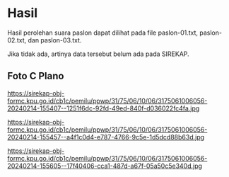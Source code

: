 # Hasil

Hasil perolehan suara paslon dapat dilihat pada file paslon-01.txt, paslon-02.txt, dan paslon-03.txt.

Jika tidak ada, artinya data tersebut belum ada pada SIREKAP.

## Foto C Plano

https://sirekap-obj-formc.kpu.go.id/cb1c/pemilu/ppwp/31/75/06/10/06/3175061006056-20240214-155407--1251f6dc-92fd-49ed-840f-d036022fc4fa.jpg

https://sirekap-obj-formc.kpu.go.id/cb1c/pemilu/ppwp/31/75/06/10/06/3175061006056-20240214-155457--a4f1c0d4-e787-4766-9c5e-1d5dcd88b63d.jpg

https://sirekap-obj-formc.kpu.go.id/cb1c/pemilu/ppwp/31/75/06/10/06/3175061006056-20240214-155605--17f40406-cca1-487d-a67f-05a50c5e340d.jpg
